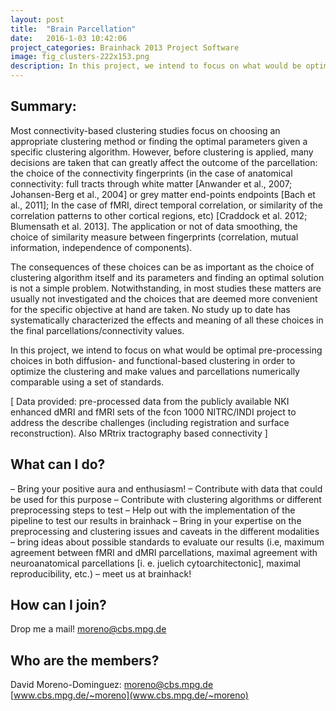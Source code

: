 ```yaml
---
layout: post
title:  "Brain Parcellation"
date:   2016-1-03 10:42:06
project_categories: Brainhack 2013 Project Software
image: fig_clusters-222x153.png
description: In this project, we intend to focus on what would be optimal pre-processing choices in both diffusion- and functional-based clustering in order to optimize the clustering and make values and parcellations numerically comparable using a set of standards.  
---
```

## Summary:
Most connectivity-based clustering studies focus on choosing an appropriate clustering method or finding the optimal parameters given a specific clustering algorithm. However, before clustering is applied, many decisions are taken that can greatly affect the outcome of the parcellation: the choice of the connectivity fingerprints (in the case of anatomical connectivity: full tracts through white matter [Anwander et al., 2007; Johansen-Berg et al., 2004] or grey matter end-points endpoints [Bach et al., 2011]; In the case of fMRI, direct temporal correlation, or similarity of the correlation patterns to other cortical regions, etc) [Craddock et al. 2012; Blumensath et al. 2013]. The application or not of data smoothing, the choice of similarity measure between fingerprints (correlation, mutual information, independence of components).  

The consequences of these choices can be as important as the choice of clustering algorithm itself and its parameters and finding an optimal solution is not a simple problem. Notwithstanding, in most studies these matters are usually not investigated and the choices that are deemed more convenient for the specific objective at hand are taken. No study up to date has systematically characterized the effects and meaning of all these choices in the final parcellations/connectivity values.  

In this project, we intend to focus on what would be optimal pre-processing choices in both diffusion- and functional-based clustering in order to optimize the clustering and make values and parcellations numerically comparable using a set of standards.  

[ Data provided: pre-processed data from the publicly available NKI enhanced dMRI and fMRI sets of the fcon 1000 NITRC/INDI project to address the describe challenges (including registration and surface reconstruction). Also MRtrix tractography based connectivity ]

## What can I do?  
– Bring your positive aura and enthusiasm! – Contribute with data that could be used for this purpose – Contribute with clustering algorithms or different preprocessing steps to test – Help out with the implementation of the pipeline to test our results in brainhack – Bring in your expertise on the preprocessing and clustering issues and caveats in the different modalities – bring ideas about possible standards to evaluate our results (i.e, maximum agreement between fMRI and dMRI parcellations, maximal agreement with neuroanatomical parcellations [i. e. juelich cytoarchitectonic], maximal reproducibility, etc.) – meet us at brainhack!

## How can I join?
Drop me a mail! moreno@cbs.mpg.de

## Who are the members?
David Moreno-Dominguez: moreno@cbs.mpg.de [www.cbs.mpg.de/~moreno](www.cbs.mpg.de/~moreno)
